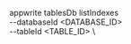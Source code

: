 appwrite tablesDb listIndexes \
        --databaseId <DATABASE_ID> \
        --tableId <TABLE_ID> \

